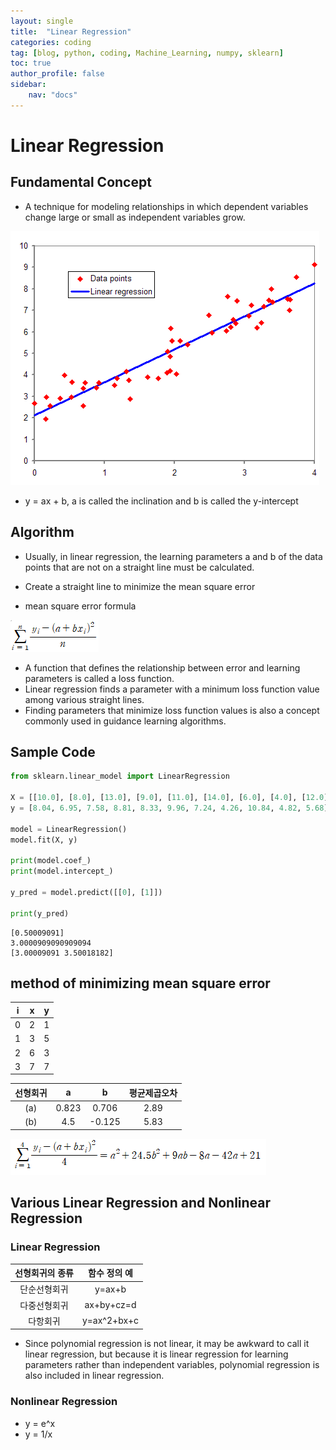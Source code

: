 ```yaml
---
layout: single
title:  "Linear Regression"
categories: coding
tag: [blog, python, coding, Machine_Learning, numpy, sklearn]
toc: true
author_profile: false
sidebar:
    nav: "docs"
---
```


# Linear Regression

## Fundamental Concept

- A technique for modeling relationships in which dependent variables change large or small as independent variables grow.

![img](/images/2022-03-31-Linear_Regression/Linear_Regression.png)

- y = ax + b, a is called the inclination and b is called the y-intercept

## Algorithm

- Usually, in linear regression, the learning parameters a and b of the data points that are not on a straight line must be calculated.
- Create a straight line to minimize the mean square error

- mean square error formula

![img](/images/2022-03-31-Linear_Regression/Mean_square_error.PNG)

- A function that defines the relationship between error and learning parameters is called a loss function.
- Linear regression finds a parameter with a minimum loss function value among various straight lines.
- Finding parameters that minimize loss function values is also a concept commonly used in guidance learning algorithms.

## Sample Code


```python
from sklearn.linear_model import LinearRegression

X = [[10.0], [8.0], [13.0], [9.0], [11.0], [14.0], [6.0], [4.0], [12.0], [7.0], [5.0]]
y = [8.04, 6.95, 7.58, 8.81, 8.33, 9.96, 7.24, 4.26, 10.84, 4.82, 5.68]

model = LinearRegression()
model.fit(X, y)

print(model.coef_)
print(model.intercept_)

y_pred = model.predict([[0], [1]])

print(y_pred)
```

    [0.50009091]
    3.0000909090909094
    [3.00009091 3.50018182]
    

## method of minimizing mean square error

|i|x|y|
|:---:|:---:|:---:|
|0|2|1|
|1|3|5|
|2|6|3|
|3|7|7|

|선형회귀|a|b|평균제곱오차|
|:---:|:---:|:---:|:---:|
|(a)|0.823|0.706|2.89|
|(b)|4.5|-0.125|5.83|

![img](/images/2022-03-31-Linear_Regression/minimize_mean_square_error.PNG)

## Various Linear Regression and Nonlinear Regression

### Linear Regression

|선형회귀의 종류|함수 정의 예|
|:---:|:---:|
|단순선형회귀|y=ax+b|
|다중선형회귀|ax+by+cz=d|
|다항회귀|y=ax^2+bx+c|

- Since polynomial regression is not linear, it may be awkward to call it linear regression, but because it is linear regression for learning parameters rather than independent variables, polynomial regression is also included in linear regression.

### Nonlinear Regression

- y = e^x
- y = 1/x

